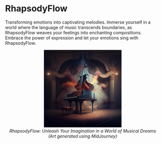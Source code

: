 # RhapsodyFlow
Transforming emotions into captivating melodies. Immerse yourself in a world where the language of music transcends boundaries, as RhapsodyFlow weaves your feelings into enchanting compositions. Embrace the power of expression and let your emotions sing with RhapsodyFlow.

<p align="center">
  <img src="./readme_imgs/rf1.png" alt="Image Description" width="50%">
  <br>
  <em>RhapsodyFlow: Unleash Your Imagination in a World of Musical Dreams <br> (Art generated using MidJourney) </em>
</p>
